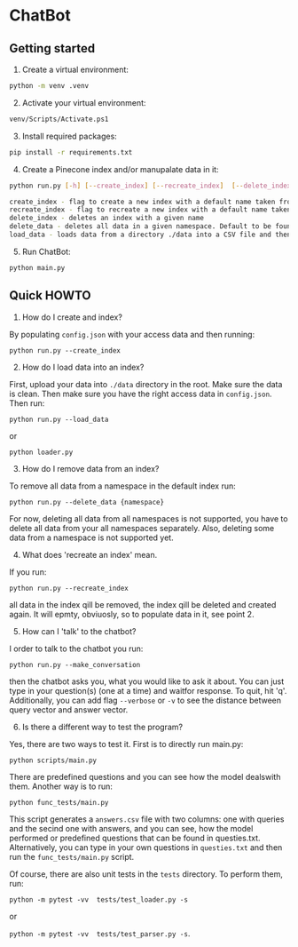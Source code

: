 # ChatBot


## Getting started

1. Create a virtual environment:

```bash
python -m venv .venv
```

2. Activate your virtual environment:

```bash
venv/Scripts/Activate.ps1
```

3. Install required packages:

```bash
pip install -r requirements.txt
```

4. Create a Pinecone index and/or manupalate data in it:

```bash
python run.py [-h] [--create_index] [--recreate_index]  [--delete_index] [--delete_data] [--load_data]

create_index - flag to create a new index with a default name taken from config.json
recreate_index - flag to recreate a new index with a default name taken from config.json
delete_index - deletes an index with a given name
delete_data - deletes all data in a given namespace. Default to be found in config.json
load_data - loads data from a directory ./data into a CSV file and then to an index
```

5. Run ChatBot:

```bash
python main.py
```

## Quick HOWTO

1. How do I create and index?

By populating `config.json` with your access data and then running:

```python run.py --create_index```

2. How do I load data into an index?

First, upload your data into `./data` directory in the root. Make sure the data is clean.
Then make sure you have the right access data in `config.json`. Then run:

```python run.py --load_data```

or

```python loader.py```

3. How do I remove data from an index?

To remove all data from a namespace in the default index run:

```python run.py --delete_data {namespace}```

For now, deleting all data from all namespaces is not supported, you have to delete
all data from your all namespaces separately. Also, deleting some data from a namespace
is not supported yet.

4. What does 'recreate an index' mean.

If you run:

```python run.py --recreate_index```

all data in the index qill be removed, the index qill be deleted and created again. It will epmty, obviuosly, so to populate data in it, see point 2.

5. How can I 'talk' to the chatbot?

I order to talk to the chatbot you run:

```python run.py --make_conversation```

then the chatbot asks you, what you would like to ask it about. You can just type in your question(s) (one at a time) and waitfor response. To quit, hit 'q'. Additionally, you can add flag `--verbose` or `-v` to see the distance between query vector and answer vector.

6. Is there a different way to test the program?

Yes, there are two ways to test it. First is to directly run main.py:

```python scripts/main.py```

There are predefined questions and you can see how the model dealswith them. Another way is to run:

```python func_tests/main.py```

This script generates a `answers.csv` file with two columns: one with queries and the secind one with answers, and you can see, how the model performed or predefined questions that can be found in questies.txt. Alternatively, you can type in your own questions in `questies.txt` and then run the `func_tests/main.py` script.

Of course, there are also unit tests in the `tests` directory. To perform them, run:

```python -m pytest -vv  tests/test_loader.py -s```

or

```python -m pytest -vv  tests/test_parser.py -s```.
